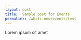 ```yaml
---
layout: post
title:  Sample post for Events
permalink: /whats-new/events/test
---
```

Lorem ipsum sit amet
